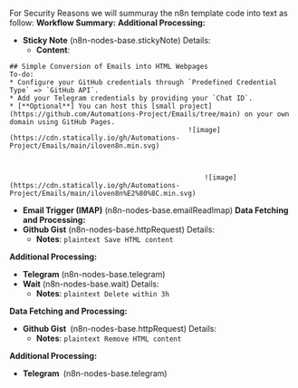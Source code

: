 For Security Reasons we will summuray the n8n template code into text as follow:
**Workflow Summary:**
**Additional Processing:**
- **Sticky Note** (n8n-nodes-base.stickyNote)
  Details:
    - **Content**:
```plaintext
## Simple Conversion of Emails into HTML Webpages
To-do:
* Configure your GitHub credentials through `Predefined Credential Type` => `GitHub API`.
* Add your Telegram credentials by providing your `Chat ID`.
* [**Optional**] You can host this [small project](https://github.com/Automations-Project/Emails/tree/main) on your own domain using GitHub Pages.
 ‌ ‌ ‌ ‌ ‌ ‌ ‌ ‌ ‌ ‌ ‌ ‌ ‌ ‌ ‌ ‌ ‌ ‌ ‌ ‌ ‌ ‌ ‌ ‌ ‌ ‌ ‌  ‌ ‌ ‌  ‌ ‌ ‌ ‌ ‌ ‌ ‌ ‌ ‌ ‌ ‌ ![image](https://cdn.statically.io/gh/Automations-Project/Emails/main/iloven8n.min.svg)



 ‌ ‌ ‌ ‌ ‌ ‌ ‌ ‌ ‌ ‌ ‌ ‌ ‌ ‌ ‌ ‌ ‌ ‌ ‌ ‌ ‌ ‌ ‌ ‌ ‌ ‌ ‌  ‌ ‌ ‌  ‌ ‌ ‌ ‌ ‌ ‌ ‌ ‌ ‌ ‌ ‌ ‌ ‌ ‌ ‌ ![image](https://cdn.statically.io/gh/Automations-Project/Emails/main/iloven8n%E2%80%8C.min.svg)
``` 
- **Email Trigger (IMAP)** (n8n-nodes-base.emailReadImap)
**Data Fetching and Processing:**
- **Github Gist** (n8n-nodes-base.httpRequest)
  Details:
    - **Notes**: ```plaintext
Save HTML content``` 

**Additional Processing:**
- **Telegram** (n8n-nodes-base.telegram)
- **Wait** (n8n-nodes-base.wait)
  Details:
    - **Notes**: ```plaintext
Delete within 3h``` 

**Data Fetching and Processing:**
- **Github Gist ‌** (n8n-nodes-base.httpRequest)
  Details:
    - **Notes**: ```plaintext
Remove HTML content``` 

**Additional Processing:**
- **Telegram ‌** (n8n-nodes-base.telegram)
